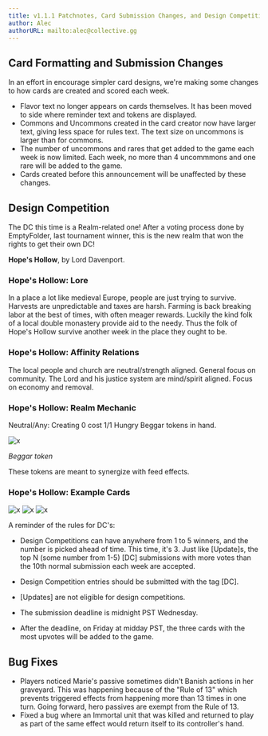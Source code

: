```yaml
---
title: v1.1.1 Patchnotes, Card Submission Changes, and Design Competition
author: Alec
authorURL: mailto:alec@collective.gg
---
```


## Card Formatting and Submission Changes

In an effort in encourage simpler card designs, we're making some changes to how cards are created and scored each week.

- Flavor text no longer appears on cards themselves. It has been moved to side where reminder text and tokens are displayed.
- Commons and Uncommons created in the card creator now have larger text, giving less space for rules text. The text size on uncommons is larger than for commons.
- The number of uncommons and rares that get added to the game each week is now limited. Each week, no more than 4 uncommmons and one rare will be added to the game.
- Cards created before this announcement will be unaffected by these changes.

## Design Competition

The DC this time is a Realm-related one! After a voting process done by EmptyFolder, last tournament winner, this is the new realm that won the rights to get their own DC!

**Hope's Hollow**, by Lord Davenport.

### Hope's Hollow: Lore

In a place a lot like medieval Europe, people are just trying to survive.
Harvests are unpredictable and taxes are harsh.
Farming is back breaking labor at the best of times, with often meager rewards.
Luckily the kind folk of a local double monastery provide aid to the needy.
Thus the folk of Hope's Hollow survive another week in the place they ought to be.

### Hope's Hollow: Affinity Relations

The local people and church are neutral/strength aligned. General focus on community.
The Lord and his justice system are mind/spirit aligned. Focus on economy and removal.

### Hope's Hollow: Realm Mechanic

Neutral/Any: Creating 0 cost 1/1 Hungry Beggar tokens in hand.

![x](https://files.collective.gg/p/cards/4a3c2210-b82f-11ea-8688-b3fb282dcdc9-s.png)

_Beggar token_

These tokens are meant to synergize with feed effects.

### Hope's Hollow: Example Cards

![x](https://files.collective.gg/p/cards/c4a4f290-b909-11ea-8688-b3fb282dcdc9-m.png)
![x](https://files.collective.gg/p/cards/fbcafec0-b884-11ea-8688-b3fb282dcdc9-m.png)
![x](https://files.collective.gg/p/cards/a78c9350-ba96-11ea-b5a7-af83f02b09ac-s.png)

A reminder of the rules for DC's:

- Design Competitions can have anywhere from 1 to 5 winners, and the number is picked ahead of time. This time, it's 3. Just like [Update]s, the top N (some number from 1-5) [DC] submissions with more votes than the 10th normal submission each week are accepted.

- Design Competition entries should be submitted with the tag [DC].

- [Updates] are not eligible for design competitions.

- The submission deadline is midnight PST Wednesday.

- After the deadline, on Friday at midday PST, the three cards with the most upvotes will be added to the game.

## Bug Fixes

- Players noticed Marie's passive sometimes didn't Banish actions in her graveyard. This was happening because of the "Rule of 13" which prevents triggered effects from happening more than 13 times in one turn. Going forward, hero passives are exempt from the Rule of 13.
- Fixed a bug where an Immortal unit that was killed and returned to play as part of the same effect would return itself to its controller's hand.
